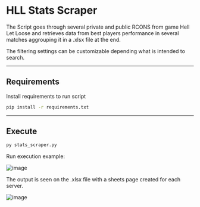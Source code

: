 # HLL Stats Scraper

The Script goes through several private and public RCONS from game Hell Let Loose
and retrieves data from best players performance in several matches aggrouping it 
in a .xlsx file at the end.

The filtering settings can be customizable depending what is intended to search.

---

## Requirements

Install requirements to run script

```sh
pip install -r requirements.txt
```
---

## Execute

```sh
py stats_scraper.py
```
Run execution example:

![image](https://github.com/ampzord/HLL-Stats-Scraper/assets/6100063/d668870a-5c18-4f14-8dbd-88ac692c3d47)

The output is seen on the .xlsx file with a sheets page created for each server.

![image](https://github.com/ampzord/HLL-Stats-Scraper/assets/6100063/e57c3bde-f56d-487f-82e4-e8cdf3f7078e)

